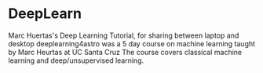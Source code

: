 # DeepLearn
Marc Huertas's Deep Learning Tutorial, for sharing between laptop and desktop
deeplearning4astro was a 5 day course on machine learning taught by Marc Heurtas at UC Santa Cruz
The course covers classical machine learning and deep/unsupervised learning.

